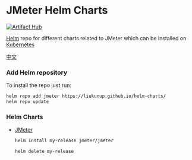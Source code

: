 # JMeter Helm Charts

[![Artifact Hub](https://img.shields.io/endpoint?url=https://artifacthub.io/badge/repository/jmeter)](https://artifacthub.io/packages/search?repo=jmeter)

[Helm](https://helm.sh) repo for different charts related to JMeter which can be installed on [Kubernetes](https://kubernetes.io)

[中文](README.md)

### Add Helm repository

To install the repo just run:

```bash
helm repo add jmeter https://liukunup.github.io/helm-charts/
helm repo update
```

### Helm Charts

* [JMeter](https://liukunup.github.io/helm-charts/)

  ```bash
  helm install my-release jmeter/jmeter
  ```
  
  ```bash
  helm delete my-release
  ```
